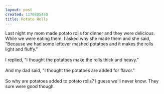 ```yaml
--- 
layout: post
created: 1170805440
title: Potato Rolls
---
```

Last night my  mom made potato rolls for dinner and they were delicious.  While we were eating them, I asked why she made them and she said, "Because we had some leftover mashed potatoes and it makes the rolls light and fluffy."<br /><br />I replied, "I thought the potatoes make the rolls thick and heavy."<br /><br />And my dad said, "I thought the potatoes are added for flavor."<br /><br />So why are potatoes added to potato rolls?  I guess we'll never know.  They sure were good though.
